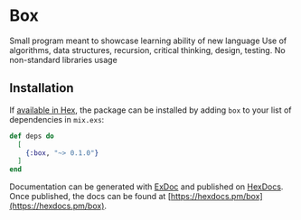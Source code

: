 # Box

Small program meant to showcase learning ability of new language
Use of algorithms, data structures, recursion, critical thinking,
design, testing. No non-standard libraries usage

## Installation

If [available in Hex](https://hex.pm/docs/publish), the package can be installed
by adding `box` to your list of dependencies in `mix.exs`:

```elixir
def deps do
  [
    {:box, "~> 0.1.0"}
  ]
end
```

Documentation can be generated with [ExDoc](https://github.com/elixir-lang/ex_doc)
and published on [HexDocs](https://hexdocs.pm). Once published, the docs can
be found at [https://hexdocs.pm/box](https://hexdocs.pm/box).
